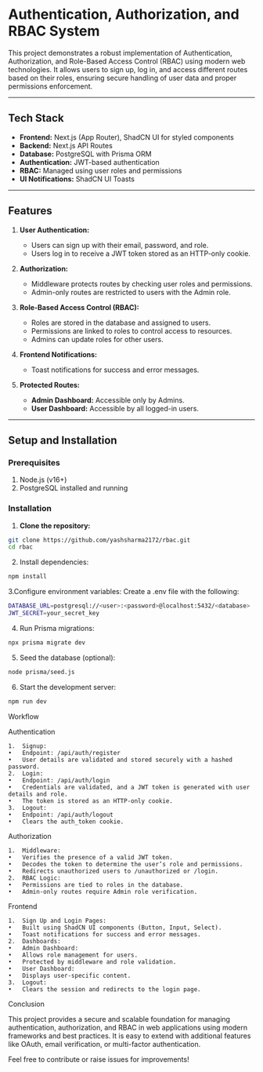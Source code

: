 # Authentication, Authorization, and RBAC System

This project demonstrates a robust implementation of Authentication, Authorization, and Role-Based Access Control (RBAC) using modern web technologies. It allows users to sign up, log in, and access different routes based on their roles, ensuring secure handling of user data and proper permissions enforcement.

---

## Tech Stack

- **Frontend:** Next.js (App Router), ShadCN UI for styled components
- **Backend:** Next.js API Routes
- **Database:** PostgreSQL with Prisma ORM
- **Authentication:** JWT-based authentication
- **RBAC:** Managed using user roles and permissions
- **UI Notifications:** ShadCN UI Toasts

---

## Features

1. **User Authentication:**
   - Users can sign up with their email, password, and role.
   - Users log in to receive a JWT token stored as an HTTP-only cookie.

2. **Authorization:**
   - Middleware protects routes by checking user roles and permissions.
   - Admin-only routes are restricted to users with the Admin role.

3. **Role-Based Access Control (RBAC):**
   - Roles are stored in the database and assigned to users.
   - Permissions are linked to roles to control access to resources.
   - Admins can update roles for other users.

4. **Frontend Notifications:**
   - Toast notifications for success and error messages.

5. **Protected Routes:**
   - **Admin Dashboard:** Accessible only by Admins.
   - **User Dashboard:** Accessible by all logged-in users.

---

## Setup and Installation

### Prerequisites

1. Node.js (v16+)
2. PostgreSQL installed and running

### Installation

1. **Clone the repository:**

```bash
git clone https://github.com/yashsharma2172/rbac.git
cd rbac
```
2.	Install dependencies:

```bash
npm install
```

3.Configure environment variables:
Create a .env file with the following:
```bash
DATABASE_URL=postgresql://<user>:<password>@localhost:5432/<database>
JWT_SECRET=your_secret_key
```

4.	Run Prisma migrations:
```bash
npx prisma migrate dev
```

5.	Seed the database (optional):
```bash
node prisma/seed.js
```

6.	Start the development server:
```bash
npm run dev
```
Workflow

Authentication

	1.	Signup:
	•	Endpoint: /api/auth/register
	•	User details are validated and stored securely with a hashed password.
	2.	Login:
	•	Endpoint: /api/auth/login
	•	Credentials are validated, and a JWT token is generated with user details and role.
	•	The token is stored as an HTTP-only cookie.
	3.	Logout:
	•	Endpoint: /api/auth/logout
	•	Clears the auth_token cookie.

Authorization

	1.	Middleware:
	•	Verifies the presence of a valid JWT token.
	•	Decodes the token to determine the user’s role and permissions.
	•	Redirects unauthorized users to /unauthorized or /login.
	2.	RBAC Logic:
	•	Permissions are tied to roles in the database.
	•	Admin-only routes require Admin role verification.

Frontend

	1.	Sign Up and Login Pages:
	•	Built using ShadCN UI components (Button, Input, Select).
	•	Toast notifications for success and error messages.
	2.	Dashboards:
	•	Admin Dashboard:
	•	Allows role management for users.
	•	Protected by middleware and role validation.
	•	User Dashboard:
	•	Displays user-specific content.
	3.	Logout:
	•	Clears the session and redirects to the login page.


Conclusion

This project provides a secure and scalable foundation for managing authentication, authorization, and RBAC in web applications using modern frameworks and best practices. It is easy to extend with additional features like OAuth, email verification, or multi-factor authentication.

Feel free to contribute or raise issues for improvements!

